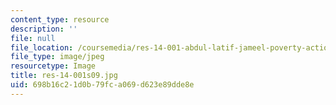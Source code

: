 ```yaml
---
content_type: resource
description: ''
file: null
file_location: /coursemedia/res-14-001-abdul-latif-jameel-poverty-action-lab-executive-training-evaluating-social-programs-2009-spring-2009/698b16c21d0b79fca069d623e89dde8e_res-14-001s09.jpg
file_type: image/jpeg
resourcetype: Image
title: res-14-001s09.jpg
uid: 698b16c2-1d0b-79fc-a069-d623e89dde8e
---
```

